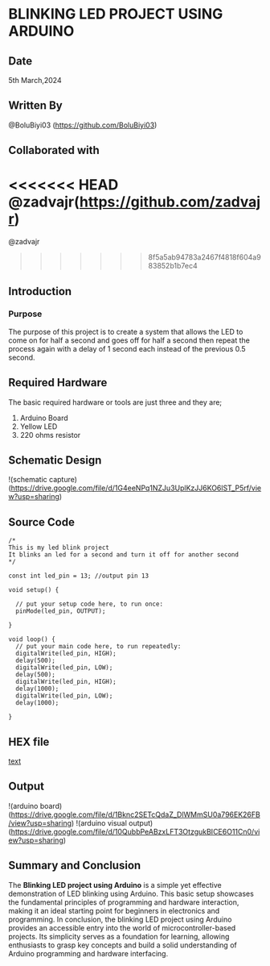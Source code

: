 # BLINKING LED PROJECT USING ARDUINO
## Date
5th March,2024
## Written By
@BoluBiyi03 (https://github.com/BoluBiyi03)
## Collaborated with
<<<<<<< HEAD
@zadvajr(https://github.com/zadvajr)
=======
@zadvajr
>>>>>>> 8f5a5ab94783a2467f4818f604a983852b1b7ec4
## Introduction
### Purpose
The purpose of this project is to create a system that allows the LED to come on for half a second and goes off for half a second then repeat the process again with a delay of 1 second each instead of the previous 0.5 second.
## Required Hardware
The basic required hardware or tools are just three and they are;
1) Arduino Board 
2) Yellow LED
3) 220 ohms resistor

## Schematic Design
!(schematic capture)(https://drive.google.com/file/d/1G4eeNPq1NZJu3UplKzJJ6KO6lST_P5rf/view?usp=sharing)
## Source Code
```
/*
This is my led blink project
It blinks an led for a second and turn it off for another second
*/

const int led_pin = 13; //output pin 13

void setup() {

  // put your setup code here, to run once:
  pinMode(led_pin, OUTPUT);

}

void loop() {
  // put your main code here, to run repeatedly:
  digitalWrite(led_pin, HIGH);
  delay(500);
  digitalWrite(led_pin, LOW);
  delay(500);
  digitalWrite(led_pin, HIGH);
  delay(1000);
  digitalWrite(led_pin, LOW);
  delay(1000);

}
```
## HEX file
[text](../blink_led/blink_led_sketch/blink_led_sketch.ino.hex)

## Output
!(arduino board)(https://drive.google.com/file/d/1Bknc2SETcQdaZ_DlWMmSU0a796EK26FB/view?usp=sharing)
!(arduino visual output)(https://drive.google.com/file/d/10QubbPeABzxLFT3OtzgukBICE6O11Cn0/view?usp=sharing)

## Summary and Conclusion
The **Blinking LED project using Arduino** is a simple yet effective demonstration of LED blinking using Arduino. This basic setup showcases the fundamental principles of programming and hardware interaction, making it an ideal starting point for beginners in electronics and programming.          In conclusion, the blinking LED project using Arduino provides an accessible entry into the world of microcontroller-based projects. Its simplicity serves as a foundation for learning, allowing enthusiasts to grasp key concepts and build a solid understanding of Arduino programming and hardware interfacing.

